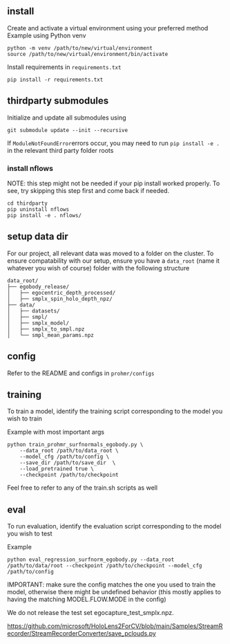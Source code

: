 ## install
Create and activate a virtual environment using your preferred method
Example using Python venv
```
python -m venv /path/to/new/virtual/environment
source /path/to/new/virtual/environment/bin/activate
```
Install requirements in `requirements.txt`
```
pip install -r requirements.txt
```

## thirdparty submodules
Initialize and update all submodules using 
```
git submodule update --init --recursive
```
If `ModuleNotFoundError`errors occur, you may need to run `pip install -e .` in the relevant third party folder roots

### install nflows
NOTE: this step might not be needed if your pip install worked properly. To see, try skipping this step first and come back if needed.
```
cd thirdparty
pip uninstall nflows
pip install -e . nflows/
```

## setup data dir
For our project, all relevant data was moved to a folder on the cluster.
To ensure compatability with our setup, ensure you have a `data_root` (name it whatever you wish of course) folder with the following structure
```
data_root/
├── egobody_release/
│   ├── egocentric_depth_processed/
│   ├── smplx_spin_holo_depth_npz/
├── data/
│   ├── datasets/
│   ├── smpl/
│   ├── smplx_model/
│   ├── smplx_to_smpl.npz
│   └── smpl_mean_params.npz
```
## config
Refer to the README and configs in `prohmr/configs`

## training
To train a model, identify the training script corresponding to the model you wish to train

Example with most important args
```
python train_prohmr_surfnormals_egobody.py \
    --data_root /path/to/data_root \
    --model_cfg /path/to/config \
    --save_dir /path/to/save_dir  \
    --load_pretrained true \
    --checkpoint /path/to/checkpoint
```
Feel free to refer to any of the train.sh scripts as well

## eval
To run evaluation, identify the evaluation script corresponding to the model you wish to test

Example
```
python eval_regression_surfnorm_egobody.py --data_root /path/to/data/root --checkpoint /path/to/checkpoint --model_cfg /path/to/config
```

IMPORTANT: make sure the config matches the one you used to train the model, otherwise there might be undefined behavior (this mostly applies to having the matching MODEL.FLOW.MODE in the config)

We do not release the test set egocapture_test_smplx.npz.

https://github.com/microsoft/HoloLens2ForCV/blob/main/Samples/StreamRecorder/StreamRecorderConverter/save_pclouds.py
